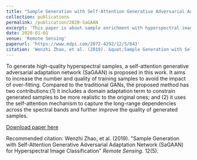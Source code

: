 ```yaml
---
title: "Sample Generation with Self-Attention Generative Adversarial Adaptation Network (SaGAAN) for Hyperspectral Image Classification"
collection: publications
permalink: /publication/2020-SaGAAN
excerpt: 'This paper is about sample enrichment with hyperspectral image classification.'
date: 2020-01-01
venue: 'Remote Sensing'
paperurl: 'https://www.mdpi.com/2072-4292/12/5/843'
citation: 'Wenzhi Zhao, et al. (2019). &quot;Sample Generation with Self-Attention Generative Adversarial Adaptation Network (SaGAAN) for Hyperspectral Image Classification.&quot; <i>Remote Sensing</i>. 12(5).'
---
```

To generate high-quality hyperspectral samples, a self-attention generative adversarial adaptation network (SaGAAN) is proposed in this work. It aims to increase the number and quality of training samples to avoid the impact of over-fitting. Compared to the traditional GANs, the proposed method has two contributions:(1) it includes a domain adaptation term to constrain generated samples to be more realistic to the original ones; and (2) it uses the self-attention mechanism to capture the long-range dependencies across the spectral bands and further improve the quality of generated samples. 

[Download paper here](https://www.mdpi.com/2072-4292/12/5/843)

Recommended citation: Wenzhi Zhao, et al. (2019). "Sample Generation with Self-Attention Generative Adversarial Adaptation Network (SaGAAN) for Hyperspectral Image Classification" <i>Remote Sensing</i>. 12(5).
